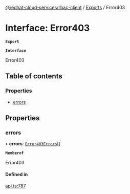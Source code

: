[@redhat-cloud-services/rbac-client](../README.md) / [Exports](../modules.md) / Error403

# Interface: Error403

**`Export`**

**`Interface`**

Error403

## Table of contents

### Properties

- [errors](Error403.md#errors)

## Properties

### errors

• **errors**: [`Error403Errors`](Error403Errors.md)[]

**`Memberof`**

Error403

#### Defined in

[api.ts:787](https://github.com/mkholjuraev/javascript-clients/blob/master/packages/rbac/api.ts#L787)
